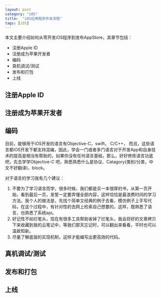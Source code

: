 ```yaml
---
layout: post
category: "iOS"
title:  "iOS应用程序开发流程"
tags: [iOS]
---
```


本文主要介绍如何从零开发iOS程序到发布AppStore，其章节包括：
* 注册Apple ID
* 注册成为苹果开发者
* 编码
* 真机调试/测试
* 发布和打包
* 上线


## 注册Apple ID
## 注册成为苹果开发者
## 编码
目前，能够用于iOS开发的语言有Objective-C，swift， C/C++， 而且，这些语言都iOS开发下都支持混编，因此，学会一门或者多门语言对于开发App和自身技术的提高是相当有帮助的，如果你没有任何语言基础，那么，好好修炼语言功底吧，先去学学Objective-C
吧，熟悉熟悉什么是协议、Catagory(类别/分类，中文不好翻译)，block。

对于语言的学习我有几个建议：
1. 不要为了学习语言而学，很多时候，我们都是买一本很厚的书，从第一页开始，看到最后一页，发誓一定要弄懂全部内容，这样恰恰是最浪费时间的学习方法。我个人的做法是，先找个简单又经典的例子去看，模仿例子上手写代码，在这个过程中，有针对性的去网上检索自己想要的，这样，既熟悉了语言，也熟悉了系统api。
2. 好记性不如烂笔头，现在有很多工具帮助省掉了烂笔头，我会将好的文章拷贝下来收藏到我的云笔记中，等我们那天忘记时，可以翻出来看看，平时也可以温故知新。
3. 尽量了解底层的实现机制，这样才能编写出更高效的代码。

## 真机调试/测试
## 发布和打包
## 上线
